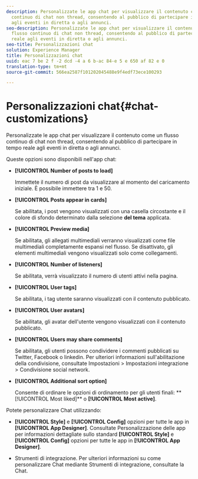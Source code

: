 ```yaml
---
description: Personalizzate le app chat per visualizzare il contenuto come un flusso
  continuo di chat non thread, consentendo al pubblico di partecipare in tempo reale
  agli eventi in diretta o agli annunci.
seo-description: Personalizzate le app chat per visualizzare il contenuto come un
  flusso continuo di chat non thread, consentendo al pubblico di partecipare in tempo
  reale agli eventi in diretta o agli annunci.
seo-title: Personalizzazioni chat
solution: Experience Manager
title: Personalizzazioni chat
uuid: eac 7 be 2 f -2 dcd -4 a 6 b-ac 84-e 5 e 650 af 82 e 0
translation-type: tm+mt
source-git-commit: 566ea2587f101202045488e9f4edf73ece100293

---
```



# Personalizzazioni chat{#chat-customizations}

Personalizzate le app chat per visualizzare il contenuto come un flusso continuo di chat non thread, consentendo al pubblico di partecipare in tempo reale agli eventi in diretta o agli annunci.



Queste opzioni sono disponibili nell'app chat:

* **[!UICONTROL Number of posts to load]**

   Immettete il numero di post da visualizzare al momento del caricamento iniziale. È possibile immettere tra 1 e 50.

* **[!UICONTROL Posts appear in cards]**

   Se abilitata, i post vengono visualizzati con una casella circostante e il colore di sfondo determinato dalla selezione **del tema** applicata.

* **[!UICONTROL Preview media]**

   Se abilitata, gli allegati multimediali verranno visualizzati come file multimediali completamente espansi nel flusso. Se disattivato, gli elementi multimediali vengono visualizzati solo come collegamenti.

* **[!UICONTROL Number of listeners]**

   Se abilitata, verrà visualizzato il numero di utenti attivi nella pagina.

* **[!UICONTROL User tags]**

   Se abilitata, i tag utente saranno visualizzati con il contenuto pubblicato.

* **[!UICONTROL User avatars]**

   Se abilitata, gli avatar dell'utente vengono visualizzati con il contenuto pubblicato.

* **[!UICONTROL Users may share comments]**

   Se abilitata, gli utenti possono condividere i commenti pubblicati su Twitter, Facebook o linkedin. Per ulteriori informazioni sull'abilitazione della condivisione, consultate Impostazioni > Impostazioni integrazione > Condivisione social network.

* **[!UICONTROL Additional sort option]**

   Consente di ordinare le opzioni di ordinamento per gli utenti finali: ** [!UICONTROL Most liked]** o **[!UICONTROL Most active]**.

Potete personalizzare Chat utilizzando:

* **[!UICONTROL Style]** e **[!UICONTROL Config]** opzioni per tutte le app in **[!UICONTROL App Designer]**. Consultate Personalizzazione delle app per informazioni dettagliate sullo standard **[!UICONTROL Style]** e **[!UICONTROL Config]** opzioni per tutte le app in **[!UICONTROL App Designer]**.

* Strumenti di integrazione. Per ulteriori informazioni su come personalizzare Chat mediante Strumenti di integrazione, consultate la Chat.

